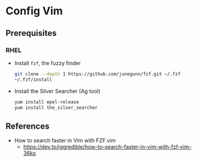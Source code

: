 # Config Vim

## Prerequisites

### RHEL

- Install `fzf`, the fuzzy finder

  ```bash
  git clone --depth 1 https://github.com/junegunn/fzf.git ~/.fzf
  ~/.fzf/install
  ```

- Install the Silver Searcher (Ag tool)

  ```bash
  yum install epel-release
  yum install the_silver_searcher
  ```

## References

- How to search faster in Vim with FZF.vim
  - https://dev.to/iggredible/how-to-search-faster-in-vim-with-fzf-vim-36ko
